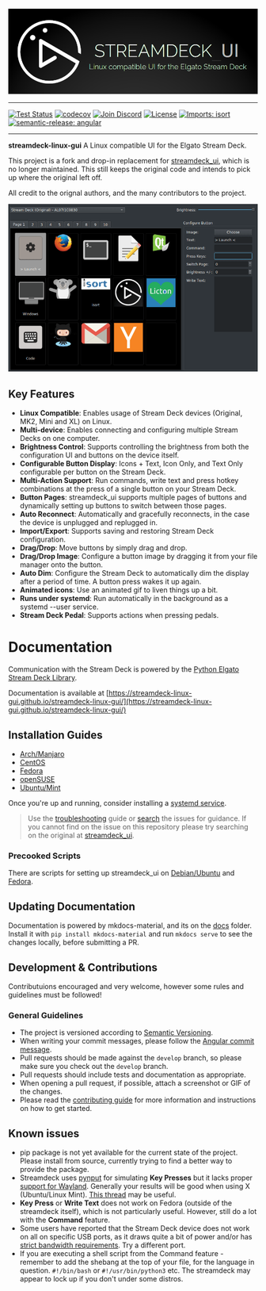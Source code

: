 [![streamdeck_ui - Linux compatible UI for the Elgato Stream Deck](docs/art/logo_large.png)](https://github.com/streamdeck-linux-gui/streamdeck-linux-gui)
_________________

[![Test Status](https://github.com/streamdeck-linux-gui/streamdeck-linux-gui/workflows/Test/badge.svg?branch=master)](https://github.com/streamdeck-linux-gui/streamdeck-linux-gui/actions?query=workflow%3ATest)
[![codecov](https://codecov.io/gh/streamdeck-linux-gui/streamdeck-linux-gui/branch/main/graph/badge.svg?token=I4WC0MVVZ3)](https://codecov.io/gh/streamdeck-linux-gui/streamdeck-linux-gui)
[![Join Discord](https://img.shields.io/badge/Join%20Discord-Discord-green?labelColor=Blue&style=flat&logo=discord&link=https://discord.gg/ZCZesnEj4)](https://discord.gg/ZCZesnEj4)
[![License](https://img.shields.io/github/license/mashape/apistatus.svg)](https://github.com/streamdeck-linux-gui/streamdeck-linux-gui)
[![Imports: isort](https://img.shields.io/badge/%20imports-isort-%231674b1?style=flat&labelColor=ef8336)](https://timothycrosley.github.io/isort/)
[![semantic-release: angular](https://img.shields.io/badge/semantic--release-angular-e10079?logo=semantic-release)](https://github.com/semantic-release/semantic-release)

 
_________________

**streamdeck-linux-gui** A Linux compatible UI for the Elgato Stream Deck.

This project is a fork and drop-in replacement for [streamdeck_ui](https://github.com/timothycrosley/streamdeck-ui), which is no longer maintained.
This still keeps the original code and intends to pick up where the original left off.

All credit to the orignal authors, and the many contributors to the project.


![Streamdeck UI Usage Example](docs/art/example.gif)

## Key Features

* **Linux Compatible**: Enables usage of Stream Deck devices (Original, MK2, Mini and XL) on Linux.
* **Multi-device**: Enables connecting and configuring multiple Stream Decks on one computer.
* **Brightness Control**: Supports controlling the brightness from both the configuration UI and buttons on the device itself.
* **Configurable Button Display**: Icons + Text, Icon Only, and Text Only configurable per button on the Stream Deck.
* **Multi-Action Support**: Run commands, write text and press hotkey combinations at the press of a single button on your Stream Deck.
* **Button Pages**: streamdeck_ui supports multiple pages of buttons and dynamically setting up buttons to switch between those pages.
* **Auto Reconnect**: Automatically and gracefully reconnects, in the case the device is unplugged and replugged in.
* **Import/Export**: Supports saving and restoring Stream Deck configuration.
* **Drag/Drop**: Move buttons by simply drag and drop.
* **Drag/Drop Image**: Configure a button image by dragging it from your file manager onto the button.
* **Auto Dim**: Configure the Stream Deck to automatically dim the display after a period of time. A button press wakes it up again.
* **Animated icons**: Use an animated gif to liven things up a bit.
* **Runs under systemd**: Run automatically in the background as a systemd --user service.
* **Stream Deck Pedal**: Supports actions when pressing pedals.

# Documentation

Communication with the Stream Deck is powered by the [Python Elgato Stream Deck Library](https://github.com/abcminiuser/python-elgato-streamdeck#python-elgato-stream-deck-library).

Documentation is available at [https://streamdeck-linux-gui.github.io/streamdeck-linux-gui/](https://streamdeck-linux-gui.github.io/streamdeck-linux-gui/)

## Installation Guides
* [Arch/Manjaro](docs/installation/arch.md)
* [CentOS](docs/installation/centos.md)
* [Fedora](docs/installation/fedora.md)
* [openSUSE](docs/installation/opensuse.md)
* [Ubuntu/Mint](docs/installation/ubuntu.md)

Once you're up and running, consider installing a [systemd service](docs/installation/systemd.md).

> Use the [troubleshooting](docs/troubleshooting.md) guide or [search](https://github.com/streamdeck-linux-gui/streamdeck-linux-gui/issues?q=is%3Aissue) the issues for guidance. If you cannot find on the issue on this repository please try searching on the original at [streamdeck_ui](https://githib.com/timothycrosley/streamdeck_ui/issues?q=is%Aissue).

### Precooked Scripts
There are scripts for setting up streamdeck_ui on [Debian/Ubuntu](scripts/ubuntu_install.sh) and [Fedora](scripts/fedora_install.sh).

## Updating Documentation

Documentation is powered by mkdocs-material, and its on the [docs](docs/) folder. Install it with `pip install mkdocs-material` and run `mkdocs serve` to see the changes locally, before submitting a PR.


## Development & Contributions

Contributuions encouraged and very welcome, however some rules and guidelines must be followed! 

### General Guidelines

- The project is versioned according to [Semantic Versioning](https://semver.org/).
- When writing your commit messages, please follow the [Angular commit message](https://gist.github.com/brianclements/841ea7bffdb01346392c).
- Pull requests should be made against the `develop` branch, so please make sure you check out the `develop` branch.
- Pull requests should include tests and documentation as appropriate.
- When opening a pull request, if possible, attach a screenshot or GIF of the changes.
- Please read the [contributing guide](https://www.notion.so/cfcolaco/docs/contributing.md) for more information and instructions on how to get started.

## Known issues

- pip package is not yet available for the current state of the project. Please install from source, currently trying to find a better way to provide the package.
- Streamdeck uses [pynput](https://github.com/moses-palmer/pynput) for simulating **Key Presses** but it lacks proper [support for Wayland](https://github.com/moses-palmer/pynput/issues/189). Generally your results will be good when using X (Ubuntu/Linux Mint). [This thread](https://github.com/streamdeck-linux-gui/streamdeck-linux-gui/issues/47) may be useful.
- **Key Press** or **Write Text** does not work on Fedora (outside of the streamdeck itself), which is not particularly useful. However, still do a lot with the **Command** feature.
- Some users have reported that the Stream Deck device does not work on all on specific USB ports, as it draws quite a bit of power and/or has [strict bandwidth requirements](https://github.com/streamdeck-linux-gui/streamdeck-linux-gui/issues/69#issuecomment-715887397). Try a different port.
- If you are executing a shell script from the Command feature - remember to add the shebang at the top of your file, for the language in question. `#!/bin/bash` or `#!/usr/bin/python3` etc. The streamdeck may appear to lock up if you don't under some distros.
